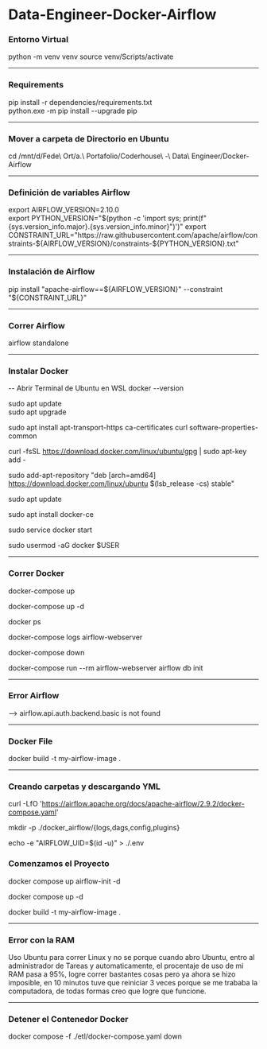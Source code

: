 # Data-Engineer-Docker-Airflow
### Entorno Virtual
python -m venv venv
source venv/Scripts/activate  

********************************

### Requirements
pip install -r dependencies/requirements.txt  
python.exe -m pip install --upgrade pip

********************************

### Mover a carpeta de Directorio en Ubuntu
cd /mnt/d/Fede\ Ort/a.\ Portafolio/Coderhouse\ -\ Data\ Engineer/Docker-Airflow  

********************************

### Definición de variables Airflow
export AIRFLOW_VERSION=2.10.0  
export PYTHON_VERSION="$(python -c 'import sys; print(f"{sys.version_info.major}.{sys.version_info.minor}")')"  
export CONSTRAINT_URL="https://raw.githubusercontent.com/apache/airflow/constraints-${AIRFLOW_VERSION}/constraints-${PYTHON_VERSION}.txt"  

********************************

### Instalación de Airflow  
pip install "apache-airflow==${AIRFLOW_VERSION}" --constraint "${CONSTRAINT_URL}"  

********************************

### Correr Airflow
airflow standalone

********************************

### Instalar Docker
-- Abrir Terminal de Ubuntu en WSL
docker --version  

sudo apt update  
sudo apt upgrade  

sudo apt install apt-transport-https ca-certificates curl software-properties-common  

curl -fsSL https://download.docker.com/linux/ubuntu/gpg | sudo apt-key add -  

sudo add-apt-repository "deb [arch=amd64] https://download.docker.com/linux/ubuntu $(lsb_release -cs) stable"  

sudo apt update  

sudo apt install docker-ce  

sudo service docker start  

sudo usermod -aG docker $USER 

********************************

### Correr Docker
docker-compose up

docker-compose up -d  

docker ps  

docker-compose logs airflow-webserver

docker-compose down  

docker-compose run --rm airflow-webserver airflow db init  

********************************

### Error Airflow
--> airflow.api.auth.backend.basic is not found

********************************

### Docker File
docker build -t my-airflow-image .

********************************

### Creando carpetas y descargando YML
curl -LfO 'https://airflow.apache.org/docs/apache-airflow/2.9.2/docker-compose.yaml'

mkdir -p ./docker_airflow/{logs,dags,config,plugins}

echo -e "AIRFLOW_UID=$(id -u)" > ./.env

### Comenzamos el Proyecto
docker compose up airflow-init -d

docker compose up -d

docker build -t my-airflow-image .

********************************

### Error con la RAM
Uso Ubuntu para correr Linux y no se porque cuando abro Ubuntu, entro al administrador de Tareas y automaticamente, el procentaje de uso de mi RAM pasa a 95%, logre correr bastantes cosas pero ya ahora se hizo imposible, en 10 minutos tuve que reiniciar 3 veces porque se me trababa la computadora, de todas formas creo que logre que funcione.

********************************

### Detener el Contenedor Docker
docker compose -f ./etl/docker-compose.yaml down  
